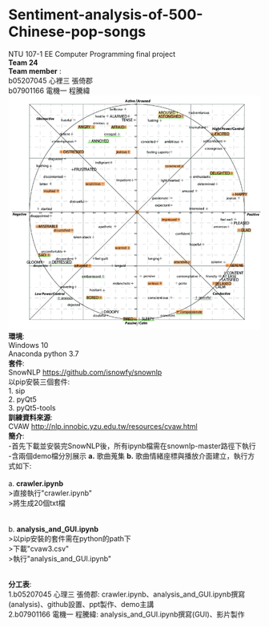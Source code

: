 # Sentiment-analysis-of-500-Chinese-pop-songs
NTU 107-1 EE Computer Programming final project  
__Team 24__  
__Team member__ :  
b05207045 心裡三 張倚郡  
b07901166 電機一 程騰緯<br/> 
![image](https://github.com/z0011/Sentiment-analysis-of-500-Chinese-pop-songs/blob/master/emos.PNG)  
__環境__:   
Windows 10  
Anaconda python 3.7  
__套件__:   
SnowNLP <https://github.com/isnowfy/snownlp>   
以pip安裝三個套件:  
    1. sip  
    2. pyQt5  
    3. pyQt5-tools  
__訓練資料來源__:  
CVAW <http://nlp.innobic.yzu.edu.tw/resources/cvaw.html>  
__簡介__:  
    -首先下載並安裝完SnowNLP後，所有ipynb檔需在snownlp-master路徑下執行  
    -含兩個demo檔分別展示 __a.__ 歌曲蒐集 __b.__ 歌曲情緒座標與播放介面建立，執行方式如下:  
    <br/>
    a.  __crawler.ipynb__  
        >直接執行"crawler.ipynb"   
        >將生成20個txt檔  
        <br/>  
    b. __analysis_and_GUI.ipynb__   
        >以pip安裝的套件需在python的path下  
        >下載"cvaw3.csv"  
        >執行"analysis_and_GUI.ipynb"  
         <br/>  
         
__分工表__:  
    1.b05207045 心理三 張倚郡: crawler.ipynb、analysis_and_GUI.ipynb撰寫(analysis)、github設置、ppt製作、demo主講  
    2.b07901166 電機一 程騰緯: analysis_and_GUI.ipynb撰寫(GUI)、影片製作
    
